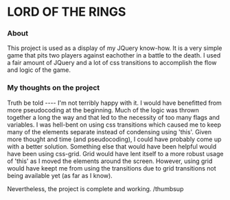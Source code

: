 # LORD OF THE RINGS

### About
This project is used as a display of my JQuery know-how. It is a very simple game that pits two players against eachother in a battle to the death. I used a fair amount of JQuery and a lot of css transitions to accomplish the flow and logic of the game. 

### My thoughts on the project

Truth be told ---- I'm not terribly happy with it. I would have benefitted from more pseudocoding at the beginning. Much of the logic was thrown together a long the way and that led to the necessity of too many flags and variables. I was hell-bent on using css transitions which caused me to keep many of the elements separate instead of condensing using 'this'. Given more thought and time (and pseudocoding), I could have probably come up with a better solution. Something else that would have been helpful would have been using css-grid. Grid would have lent itself to a more robust usage of 'this' as I moved the elements around the screen. However, using grid would have keept me from using the transitions due to grid transitions not being available yet (as far as I know). 

Nevertheless, the project is complete and working. /thumbsup
